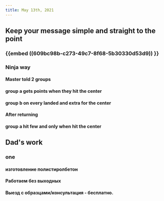 ```yaml
---
title: May 13th, 2021
---
```


## Keep your message simple and straight to the point
### {{embed ((609bc98b-c273-49c7-8f68-5b30330d53d9)) }}
### Ninja way
#### Master told 2 groups
#### group a gets points when they hit the center
#### group b on every landed and extra for the center
#### After returning
#### group a hit few and only when hit the center
## Dad's work
### one
#### изготовление полистиролбетон
####
#### Работаем без выходных
#### Выезд с образцами/консультация - бесплатно.
####
